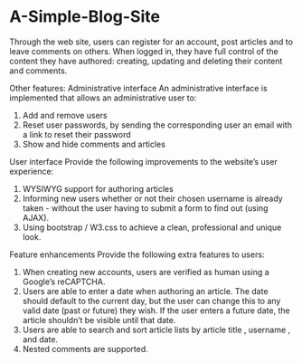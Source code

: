 # A-Simple-Blog-Site

Through the web site, users can register for an account, post
articles and to leave comments on others. When logged in, they have full control of the
content they have authored: creating, updating and deleting their content and comments.

Other features:
Administrative interface
An administrative interface is implemented that allows an administrative user to:
1. Add and remove users
2. Reset user passwords, by sending the corresponding user an email with a link to
reset their password
3. Show and hide comments and articles

User interface
Provide the following improvements to the website’s user
experience:
1. WYSIWYG support for authoring articles
2. Informing new users whether or not their chosen username is already taken - without
the user having to submit a form to find out (using AJAX).
3. Using bootstrap / W3.css to achieve a clean, professional and unique look.

Feature enhancements
Provide the following extra features to users:
1. When creating new accounts, users are verified as human using a Google’s
reCAPTCHA.
2. Users are able to enter a date when authoring an article. The date should
default to the current day, but the user can change this to any valid date (past or
future) they wish. If the user enters a future date, the article shouldn’t be visible until
that date.
3. Users are able to search and sort article lists by article title , username , and
date.
4. Nested comments are supported.
